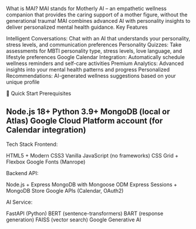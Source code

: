  What is MAI?
MAI stands for Motherly AI – an empathetic wellness companion that provides the caring support of a mother figure, without the generational trauma! MAI combines advanced AI with personality insights to deliver personalized mental health guidance.
 Key Features

 Intelligent Conversations: Chat with an AI that understands your personality, stress levels, and communication preferences
 Personality Quizzes: Take assessments for MBTI personality type, stress levels, love language, and lifestyle preferences
 Google Calendar Integration: Automatically schedule wellness reminders and self-care activities
Premium Analytics: Advanced insights into your mental health patterns and progress
Personalized Recommendations: AI-generated wellness suggestions based on your unique profile

🚀 Quick Start
Prerequisites

Node.js 18+
Python 3.9+
MongoDB (local or Atlas)
Google Cloud Platform account (for Calendar integration)
---

Tech Stack
Frontend:

HTML5 + Modern CSS3
Vanilla JavaScript (no frameworks)
CSS Grid + Flexbox
Google Fonts (Manrope)

Backend API:

Node.js + Express
MongoDB with Mongoose ODM
Express Sessions + MongoDB Store
Google APIs (Calendar, OAuth2)

AI Service:

FastAPI (Python)
BERT (sentence-transformers)
BART (response generation)
FAISS (vector search)
Google Generative AI
